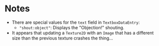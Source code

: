 # Notes

-   There are special values for the `text` field in `TextboxDataEntry`:
    *   `"shout:object"`: Displays the "Objection!" shouting.
-   It appears that updating a `Texture2D` with an `Image` that has
    a different size than the previous texture crashes the thing...